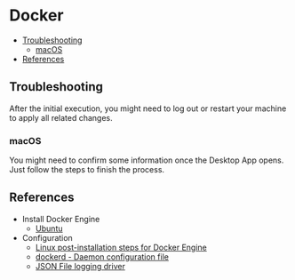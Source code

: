 # Docker <!-- omit in toc -->

- [Troubleshooting](#troubleshooting)
  - [macOS](#macos)
- [References](#references)

## Troubleshooting

After the initial execution, you might need to log out or restart your machine to apply all related changes.

### macOS

You might need to confirm some information once the Desktop App opens. Just follow the steps to finish the process.

## References

- Install Docker Engine
  - [Ubuntu](https://docs.docker.com/engine/install/ubuntu/)
- Configuration
  - [Linux post-installation steps for Docker Engine](https://docs.docker.com/engine/install/linux-postinstall/)
  - [dockerd - Daemon configuration file](https://docs.docker.com/reference/cli/dockerd/#daemon-configuration-file)
  - [JSON File logging driver](https://docs.docker.com/config/containers/logging/json-file/)
